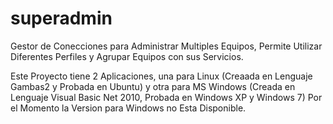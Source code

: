 superadmin
==========

Gestor de Conecciones para Administrar Multiples Equipos, Permite Utilizar Diferentes Perfiles y Agrupar Equipos con sus Servicios.

Este Proyecto tiene 2 Aplicaciones, una para Linux (Creaada en Lenguaje Gambas2 y Probada en Ubuntu) y otra para MS Windows (Creada en Lenguaje Visual Basic Net 2010, Probada en Windows XP y Windows 7)
Por el Momento la Version para Windows no Esta Disponible. 
